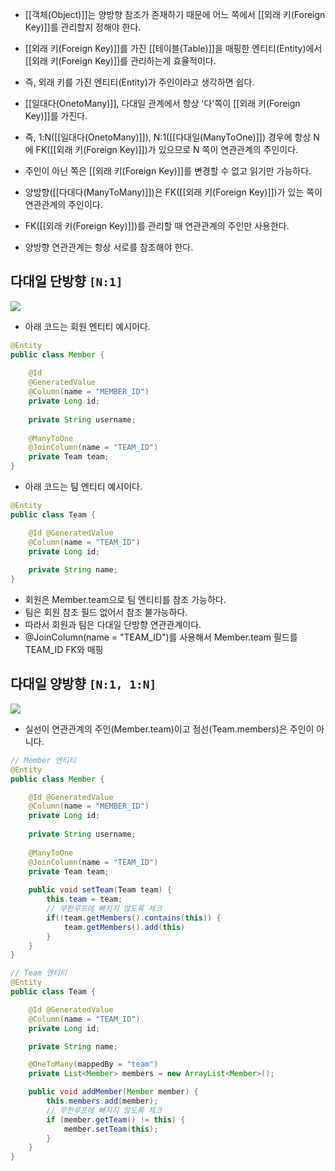 - [[객체(Object)]]는 양방향 참조가 존재하기 때문에 어느 쪽에서 [[외래 키(Foreign Key)]]를 관리할지 정해야 한다.

- [[외래 키(Foreign Key)]]를 가진 [[테이블(Table)]]을 매핑한 엔티티(Entity)에서 [[외래 키(Foreign Key)]]를 관리하는게 효율적이다.
- 즉, 외래 키를 가진 엔티티(Entity)가 주인이라고 생각하면 쉽다.

- [[일대다(OnetoMany)]], 다대일 관계에서 항상 '다'쪽이 [[외래 키(Foreign Key)]]를 가진다.
- 즉, 1:N([[일대다(OnetoMany)]]), N:1([[다대일(ManyToOne)]]) 경우에 항상 N에 FK([[외래 키(Foreign Key)]])가 있으므로 N 쪽이 연관관계의 주인이다.

- 주인이 아닌 쪽은 [[외래 키(Foreign Key)]]를 변경할 수 없고 읽기만 가능하다.

- 양방향([[다대다(ManyToMany)]])은 FK([[외래 키(Foreign Key)]])가 있는 쪽이 연관관계의 주인이다.


- FK([[외래 키(Foreign Key)]])를 관리할 때 연관관계의 주인만 사용한다.

- 양방향 연관관계는 항상 서로를 참조해야 한다.


## 다대일 단방향 `[N:1]`

![](https://blog.kakaocdn.net/dn/bbOmYO/btrc7OGHP52/9oJ5bUvzDsxPqk5LPg9HB0/img.png)

- 아래 코드는 회원 엔티티 예시이다.

```java
@Entity
public class Member {
    
    @Id 
    @GeneratedValue
    @Column(name = "MEMBER_ID")
    private Long id;
    
    private String username;
    
    @ManyToOne
    @JoinColumn(name = "TEAM_ID")
    private Team team;
}
```

- 아래 코드는 팀 엔티티 예시이다.

```java
@Entity
public class Team {

    @Id @GeneratedValue
    @Column(name = "TEAM_ID")
    private Long id;
    
    private String name;
}
```

- 회원은 Member.team으로 팀 엔티티를 참조 가능하다.
- 팀은 회원 참조 필드 없어서 참조 불가능하다.
- 따라서 회원과 팀은 다대일 단방향 연관관계이다.
- @JoinColumn(name = "TEAM_ID")를 사용해서 Member.team 필드를 TEAM_ID FK와 매핑

## 다대일 양방향 `[N:1, 1:N]`

![](https://blog.kakaocdn.net/dn/d6HJaa/btrc3qGA5Jw/oWRi8keSetysgjwDD8tmQk/img.png)

- 실선이 연관관계의 주인(Member.team)이고 점선(Team.members)은 주인이 아니다. 

```java
// Member 엔티티
@Entity
public class Member {

    @Id @GeneratedValue
    @Column(name = "MEMBER_ID")
    private Long id;
    
    private String username;
    
    @ManyToOne
    @JoinColumn(name = "TEAM_ID")
    private Team team;
    
    public void setTeam(Team team) {
        this.team = team;
        // 무한루프에 빠지지 않도록 체크
        if(!team.getMembers().contains(this)) {
            team.getMembers().add(this)
        }
    }
}
```

```java
// Team 엔티티
@Entity
public class Team {

    @Id @GeneratedValue
    @Column(name = "TEAM_ID")
    private Long id;

    private String name;

    @OneToMany(mappedBy = "team")
    private List<Member> members = new ArrayList<Member>();

    public void addMember(Member member) {
        this.members.add(member);
        // 무한루프에 빠지지 않도록 체크
        if (member.getTeam() != this) {
            member.setTeam(this);
        }
    }
}
```

